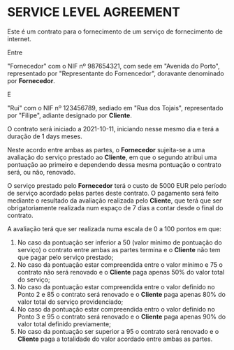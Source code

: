 #  SERVICE LEVEL AGREEMENT

Este é um contrato para o fornecimento de um serviço de fornecimento de internet.

Entre

"Fornecedor" com o NIF nº 987654321, com sede em "Avenida do Porto", representado por "Representante do Fornencedor", doravante denominado por **Fornecedor**.

E

"Rui" com o NIF nº 123456789, sediado em "Rua dos Tojais", representado por "Filipe", adiante designado por **Cliente**.

O contrato será iniciado a 2021-10-11, iniciando nesse mesmo dia e terá a duração de 1 days meses.

Neste acordo entre ambas as partes, o **Fornecedor** sujeita-se a uma avaliação do serviço prestado ao **Cliente**, em que o segundo atribui uma pontuação ao primeiro e dependendo dessa mesma pontuação o contrato será, ou não, renovado.

O serviço prestado pelo **Fornecedor** terá o custo de 5000 EUR pelo período de serviço acordado pelas partes deste contrato. O pagamento será feito mediante o resultado da avaliação realizada pelo **Cliente**, que terá que ser obrigatoriamente realizada num espaço de 7 dias a contar desde o final do contrato.

A avaliação terá que ser realizada numa escala de 0 a 100 pontos em que:

1. No caso da pontuação ser inferior a 50 (valor mínimo de pontuação do serviço) o contrato entre ambas as partes termina e o **Cliente** não tem que pagar pelo serviço prestado;
2. No caso da pontuação estar compreendida entre o valor mínimo e 75 o contrato não será renovado e o **Cliente** paga apenas 50% do valor total do serviço;
3. No caso da pontuação estar compreendida entre o valor definido no Ponto 2 e 85 o contrato será renovado e o **Cliente** paga apenas 80% do valor total do serviço providenciado;
4. No caso da pontuação estar compreendida entro o valor definido no Ponto 3 e 95 o contrato será renovado e o **Cliente** paga apenas 90% do valor total definido previamente;
5. No caso da pontuação ser superior a 95 o contrato será renovado e o **Cliente** paga a totalidade do valor acordado entre ambas as partes.


